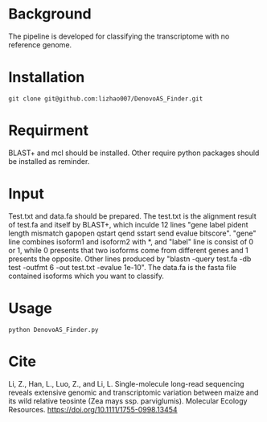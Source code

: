 # Background
The pipeline is developed for classifying the transcriptome with no reference genome.

# Installation
```
git clone git@github.com:lizhao007/DenovoAS_Finder.git
```
# Requirment
BLAST+ and mcl should be installed. Other require python packages should be installed as reminder.

# Input
Test.txt and data.fa should be prepared. The test.txt is the alignment result of test.fa and itself by BLAST+, which inculde 12 lines "gene label pident length mismatch gapopen qstart qend sstart send evalue bitscore". "gene" line combines isoform1 and isoform2 with *, and "label" line is consist of 0 or 1, while 0 presents that two isoforms come from different genes and 1 presents the opposite. Other lines produced by "blastn -query test.fa -db test -outfmt 6 -out test.txt -evalue 1e-10". The data.fa is the fasta file contained isoforms which you want to classify.

# Usage
```
python DenovoAS_Finder.py
```

# Cite
Li, Z., Han, L., Luo, Z., and Li, L. Single-molecule long-read sequencing reveals extensive genomic and transcriptomic variation between maize and its wild relative teosinte (Zea mays ssp. parviglumis). Molecular Ecology Resources. https://doi.org/10.1111/1755-0998.13454
